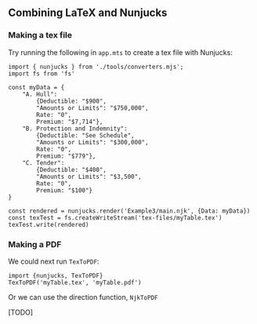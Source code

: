 
## Combining LaTeX and Nunjucks

### Making a tex file
Try running the following in `app.mts` to create a tex file with Nunjucks:

```
import { nunjucks } from './tools/converters.mjs';
import fs from 'fs'

const myData = {
    "A. Hull": 
        {Deductible: "$900", 
        "Amounts or Limits": "$750,000", 
        Rate: "0", 
        Premium: "$7,714"}, 
    "B. Protection and Indemnity": 
        {Deductible: "See Schedule", 
        "Amounts or Limits": "$300,000", 
        Rate: "0", 
        Premium: "$779"}, 
    "C. Tender": 
        {Deductible: "$400", 
        "Amounts or Limits": "$3,500", 
        Rate: "0", 
        Premium: "$100"}
}

const rendered = nunjucks.render('Example3/main.njk', {Data: myData})
const texTest = fs.createWriteStream('tex-files/myTable.tex')
texTest.write(rendered)
```

### Making a PDF
We could next run `TexToPDF`:
```
import {nunjucks, TexToPDF}
TexToPDF('myTable.tex', 'myTable.pdf')
```
Or we can use the direction function, `NjkToPDF`

[TODO]